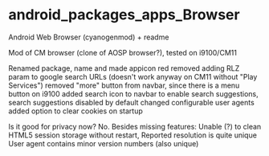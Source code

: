 android_packages_apps_Browser
=============================

Android Web Browser (cyanogenmod) + readme

Mod of CM browser (clone of AOSP browser?), tested on i9100/CM11

Renamed package, name and made appicon red
removed adding RLZ param to google search URLs
 (doesn't work anyway on CM11 without "Play Services")
removed "more" button from navbar, since there is a menu button on i9100
added search icon to navbar to enable search suggestions, search suggestions disabled by default
changed configurable user agents
added option to clear cookies on startup

Is it good for privacy now?
No. Besides missing features:
Unable (?) to clean HTML5 session storage without restart,
Reported resolution is quite unique
User agent contains minor version numbers (also unique)
